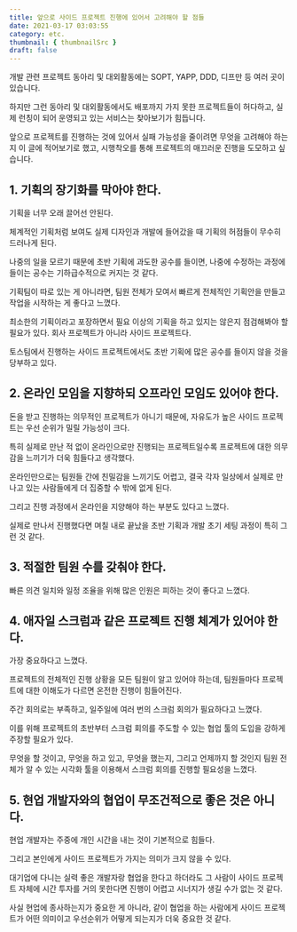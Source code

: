```yaml
---
title: 앞으로 사이드 프로젝트 진행에 있어서 고려해야 할 점들
date: 2021-03-17 03:03:55
category: etc.
thumbnail: { thumbnailSrc }
draft: false
---
```


개발 관련 프로젝트 동아리 및 대외활동에는 SOPT, YAPP, DDD, 디프만 등 여러 곳이 있습니다.

하지만 그런 동아리 및 대외활동에서도 배포까지 가지 못한 프로젝트들이 허다하고, 실제 런칭이 되어 운영되고 있는 서비스는 찾아보기가 힘듭니다.

앞으로 프로젝트를 진행하는 것에 있어서 실패 가능성을 줄이려면 무엇을 고려해야 하는지 이 글에 적어보기로 했고, 시행착오를 통해 프로젝트의 매끄러운 진행을 도모하고 싶습니다.

## 1. 기획의 장기화를 막아야 한다.

기획을 너무 오래 끌어선 안된다.

체계적인 기획처럼 보여도 실제 디자인과 개발에 들어갔을 때 기획의 허점들이 무수히 드러나게 된다.

나중의 일을 모르기 때문에 초반 기획에 과도한 공수를 들이면, 나중에 수정하는 과정에 들이는 공수는 기하급수적으로 커지는 것 같다.

기획팀이 따로 있는 게 아니라면, 팀원 전체가 모여서 빠르게 전체적인 기획안을 만들고 작업을 시작하는 게 좋다고 느꼈다.

최소한의 기획이라고 포장하면서 필요 이상의 기획을 하고 있지는 않은지 점검해봐야 할 필요가 있다. 회사 프로젝트가 아니라 사이드 프로젝트다.

토스팀에서 진행하는 사이드 프로젝트에서도 초반 기획에 많은 공수를 들이지 않을 것을 당부하고 있다.

## 2. 온라인 모임을 지향하되 오프라인 모임도 있어야 한다.

돈을 받고 진행하는 의무적인 프로젝트가 아니기 때문에, 자유도가 높은 사이드 프로젝트는 우선 순위가 밀릴 가능성이 크다.

특히 실제로 만난 적 없이 온라인으로만 진행되는 프로젝트일수록 프로젝트에 대한 의무감을 느끼기가 더욱 힘들다고 생각했다.

온라인만으로는 팀원들 간에 친밀감을 느끼기도 어렵고, 결국 각자 일상에서 실제로 만나고 있는 사람들에게 더 집중할 수 밖에 없게 된다.

그리고 진행 과정에서 온라인을 지양해야 하는 부분도 있다고 느꼈다.

실제로 만나서 진행했다면 며칠 내로 끝났을 초반 기획과 개발 초기 세팅 과정이 특히 그런 것 같다.

## 3. 적절한 팀원 수를 갖춰야 한다.

빠른 의견 일치와 일정 조율을 위해 많은 인원은 피하는 것이 좋다고 느꼈다.

## 4. 애자일 스크럼과 같은 프로젝트 진행 체계가 있어야 한다.

가장 중요하다고 느꼈다.

프로젝트의 전체적인 진행 상황을 모든 팀원이 알고 있어야 하는데, 팀원들마다 프로젝트에 대한 이해도가 다르면 온전한 진행이 힘들어진다.

주간 회의로는 부족하고, 일주일에 여러 번의 스크럼 회의가 필요하다고 느꼈다.

이를 위해 프로젝트의 초반부터 스크럼 회의를 주도할 수 있는 협업 툴의 도입을 강하게 주장할 필요가 있다.

무엇을 할 것이고, 무엇을 하고 있고, 무엇을 했는지, 그리고 언제까지 할 것인지 팀원 전체가 알 수 있는 시각화 툴을 이용해서 스크럼 회의를 진행할 필요성을 느꼈다.

## 5. 현업 개발자와의 협업이 무조건적으로 좋은 것은 아니다.

현업 개발자는 주중에 개인 시간을 내는 것이 기본적으로 힘들다.

그리고 본인에게 사이드 프로젝트가 가지는 의미가 크지 않을 수 있다.

대기업에 다니는 실력 좋은 개발자랑 협업을 한다고 하더라도 그 사람이 사이드 프로젝트 자체에 시간 투자를 거의 못한다면 진행이 어렵고 시너지가 생길 수가 없는 것 같다.

사실 현업에 종사하는지가 중요한 게 아니라, 같이 협업을 하는 사람에게 사이드 프로젝트가 어떤 의미이고 우선순위가 어떻게 되는지가 더욱 중요한 것 같다.
